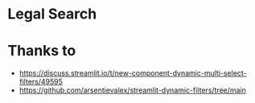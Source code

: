 # Legal Search

# Thanks to
* https://discuss.streamlit.io/t/new-component-dynamic-multi-select-filters/49595
* https://github.com/arsentievalex/streamlit-dynamic-filters/tree/main
